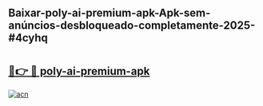 ## Baixar-poly-ai-premium-apk-Apk-sem-anúncios-desbloqueado-completamente-2025-#4cyhq

# <h2><a href="https://ainizakaria.my?title=poly-ai-premium-apk&ref=22M">🔗👉 🔴 poly-ai-premium-apk</a></h2>

[![acn](https://github.com/user-attachments/assets/0f9c940e-d8b0-45ae-aac7-cd30a18b3e1c)](https://ainizakaria.my?title=poly-ai-premium-apk&ref=22M)

